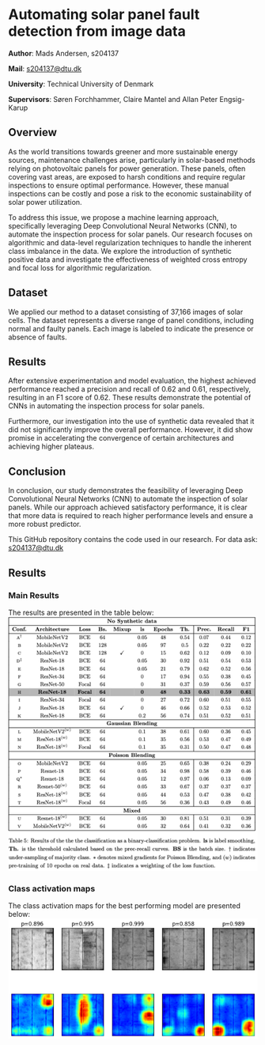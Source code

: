 # Automating solar panel fault detection from image data
**Author**: Mads Andersen, s204137

**Mail**: s204137@dtu.dk

**University**: Technical University of Denmark

**Supervisors**: Søren Forchhammer, Claire Mantel and Allan Peter Engsig-Karup
## Overview
As the world transitions towards greener and more sustainable energy sources, maintenance challenges arise,
particularly in solar-based methods relying on photovoltaic panels for power generation. These panels, often
covering vast areas, are exposed to harsh conditions and require regular inspections to ensure optimal performance.
However, these manual inspections can be costly and pose a risk to the economic sustainability of solar power
utilization.

To address this issue, we propose a machine learning approach, specifically leveraging
Deep Convolutional Neural Networks (CNN), to automate the inspection process for solar panels.
Our research focuses on algorithmic and data-level regularization techniques to handle the inherent
class imbalance in the data. We explore the introduction of synthetic positive data and investigate
the effectiveness of weighted cross entropy and focal loss for algorithmic regularization.

## Dataset
We applied our method to a dataset consisting of 37,166 images of solar cells. The dataset represents a diverse
range of panel conditions, including normal and faulty panels. Each image is labeled to indicate the presence or
absence of faults.

## Results
After extensive experimentation and model evaluation, the highest achieved performance reached a precision
and recall of 0.62 and 0.61, respectively, resulting in an F1 score of 0.62. These results demonstrate the
potential of CNNs in automating the inspection process for solar panels.

Furthermore, our investigation into the use of synthetic data revealed that it did not significantly improve the overall performance. However, it did show promise in accelerating the convergence of certain architectures and achieving higher plateaus.

## Conclusion
In conclusion, our study demonstrates the feasibility of leveraging Deep Convolutional Neural Networks (CNN)
to automate the inspection of solar panels. While our approach achieved satisfactory performance, it is clear
that more data is required to reach higher performance levels and ensure a more robust predictor.

This GitHub repository contains the code used in our research. For data ask: s204137@dtu.dk

## Results

### Main Results 
The results are presented in the table below: 
![Alt Text](ImagesForReport/OutputAnalysis/MainTable.png)

### Class activation maps
The class activation maps for the best performing model are presented below:
![Alt Text](ImagesForReport/OutputAnalysis/CamRandomPos.png)